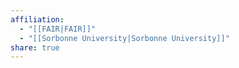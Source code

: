```yaml
---
affiliation:
  - "[[FAIR|FAIR]]"
  - "[[Sorbonne University|Sorbonne University]]"
share: true
---
```

